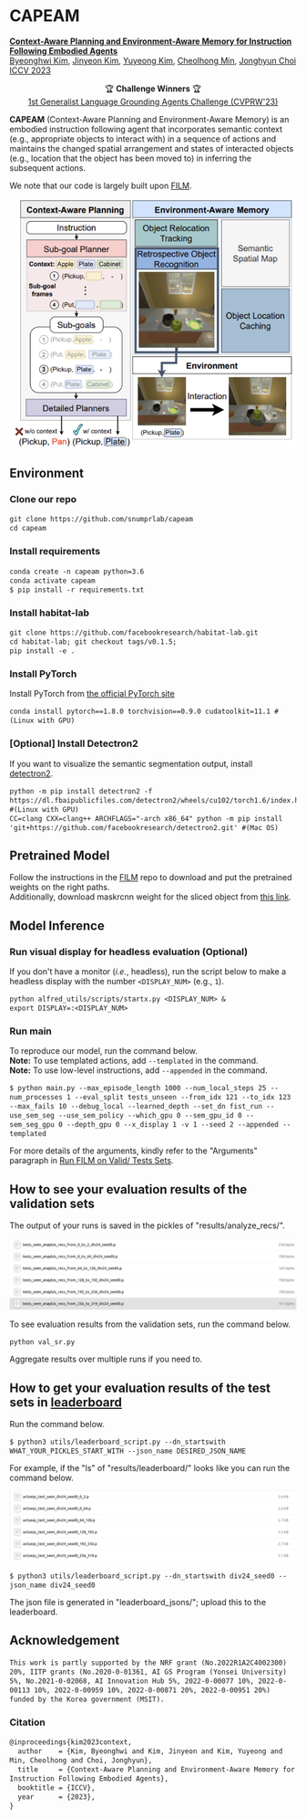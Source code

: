 # CAPEAM

<a href="https://bhkim94.github.io/projects/CAPEAM/"> <b> Context-Aware Planning and Environment-Aware Memory for Instruction Following Embodied Agents </b> </a>
<br>
<a href="https://bhkim94.github.io/">Byeonghwi Kim</a>,
<a href="http://jinyeonkim.notion.site">Jinyeon Kim</a>,
<a href="https://uyeongkim.github.io/">Yuyeong Kim</a>,
<a href="https://mch0916.github.io/">Cheolhong Min</a>,
<a href="http://ppolon.github.io/"> Jonghyun Choi </a>
<br>
<a href="https://iccv2023.thecvf.com/"> ICCV 2023 </a>

<p align="center">
  🏆 <b>Challenge Winners</b> 🏆
  <br>
  <a href="https://askforalfred.com/EAI23/">1st Generalist Language Grounding Agents Challenge (CVPRW'23)</a>
</p>

**CAPEAM** (Context-Aware Planning and Environment-Aware Memory) is an embodied instruction following agent that incorporates semantic context (e.g., appropriate objects to interact with) in a sequence of actions and maintains the changed spatial arrangement and states of interacted objects (e.g., location that the object has been moved to) in inferring the subsequent actions.

We note that our code is largely built upon <a href="https://github.com/soyeonm/FILM">FILM</a>.

<p align="center">
  <img src="pic/CAPEAM.png">
</p>

## Environment

### Clone our repo
```
git clone https://github.com/snumprlab/capeam
cd capeam
```
### Install requirements
```
conda create -n capeam python=3.6
conda activate capeam
$ pip install -r requirements.txt
```

### Install habitat-lab
```
git clone https://github.com/facebookresearch/habitat-lab.git
cd habitat-lab; git checkout tags/v0.1.5; 
pip install -e .
```

### Install PyTorch
Install PyTorch from <a href="https://pytorch.org/get-started/previous-versions/#v1100">the official PyTorch site</a>
```
conda install pytorch==1.8.0 torchvision==0.9.0 cudatoolkit=11.1 #(Linux with GPU)
```

### [Optional] Install Detectron2
If you want to visualize the semantic segmentation output, install [detectron2](https://github.com/facebookresearch/detectron2/).
```
python -m pip install detectron2 -f https://dl.fbaipublicfiles.com/detectron2/wheels/cu102/torch1.6/index.html #(Linux with GPU)
CC=clang CXX=clang++ ARCHFLAGS="-arch x86_64" python -m pip install 'git+https://github.com/facebookresearch/detectron2.git' #(Mac OS)
```

## Pretrained Model
Follow the instructions in the <a href="https://github.com/soyeonm/FILM?tab=readme-ov-file#download-trained-models">FILM</a> repo to download and put the pretrained weights on the right paths.<br />
Additionally, download maskrcnn weight for the sliced object from <a href = "https://drive.google.com/file/d/1FbM9hxr562a5T8OQSwr_1Hww2eI9QeRh/view?usp=sharing">this link</a>.

## Model Inference

### Run visual display for headless evaluation (Optional)
If you don't have a monitor (*i.e.*, headless), run the script below to make a headless display with the number `<DISPLAY_NUM>` (e.g., `1`).
```
python alfred_utils/scripts/startx.py <DISPLAY_NUM> &
export DISPLAY=:<DISPLAY_NUM>
```

### Run main

To reproduce our model, run the command below. <br />
**Note:** To use templated actions, add `--templated` in the command. <br />
**Note:** To use low-level instructions, add `--appended` in the command.
```
$ python main.py --max_episode_length 1000 --num_local_steps 25 --num_processes 1 --eval_split tests_unseen --from_idx 121 --to_idx 123 --max_fails 10 --debug_local --learned_depth --set_dn fist_run --use_sem_seg --use_sem_policy --which_gpu 0 --sem_gpu_id 0 --sem_seg_gpu 0 --depth_gpu 0 --x_display 1 -v 1 --seed 2 --appended --templated
```
For more details of the arguments, kindly refer to the "Arguments" paragraph in <a href="https://github.com/soyeonm/FILM?tab=readme-ov-file#run-film-on-valid-tests-sets">Run FILM on Valid/ Tests Sets</a>.

## How to see your evaluation results of the validation sets
The output of your runs is saved in the pickles of "results/analyze_recs/".

![res](./pic/result_final.png)

To see evaluation results from the validation sets, run the command below.
```
python val_sr.py
```
Aggregate results over multiple runs if you need to.

## How to get your evaluation results of the test sets in [leaderboard](https://leaderboard.allenai.org/alfred/submissions/public)

Run the command below.

```
$ python3 utils/leaderboard_script.py --dn_startswith WHAT_YOUR_PICKLES_START_WITH --json_name DESIRED_JSON_NAME
```

For example, if the "ls" of "results/leaderboard/" looks like you can run the command below.

![leaderboardEx](./pic/leaderboard_final.png)

```
$ python3 utils/leaderboard_script.py --dn_startswith div24_seed0 --json_name div24_seed0
```
The json file is generated in "leaderboard_jsons/"; upload this to the leaderboard.

## Acknowledgement
```
This work is partly supported by the NRF grant (No.2022R1A2C4002300) 20%, IITP grants (No.2020-0-01361, AI GS Program (Yonsei University) 5%, No.2021-0-02068, AI Innovation Hub 5%, 2022-0-00077 10%, 2022-0-00113 10%, 2022-0-00959 10%, 2022-0-00871 20%, 2022-0-00951 20%) funded by the Korea government (MSIT).
```

### Citation
```
@inproceedings{kim2023context,
  author    = {Kim, Byeonghwi and Kim, Jinyeon and Kim, Yuyeong and Min, Cheolhong and Choi, Jonghyun},
  title     = {Context-Aware Planning and Environment-Aware Memory for Instruction Following Embodied Agents},
  booktitle = {ICCV},
  year      = {2023},
}
```
